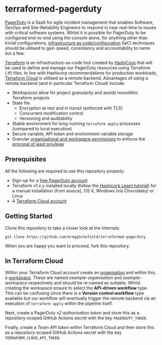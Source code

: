 # terraformed-pagerduty

[PagerDuty](https://www.pagerduty.com/) is a SaaS for agile incident management that enables Software, DevOps and
Site-Reliability Engineers to respond in near real-time to issues with critical software systems. Whilst it is possible
for PagerDuty to be configured end-to-end using the console alone, for anything other than trivial configurations,
[infrastructure as code/configuration](https://en.wikipedia.org/wiki/Infrastructure_as_code) (IaC) techniques should be
utilised to gain speed, consistency and accountability to name but a few.

[Terraform](https://www.terraform.io/) is an infrastructure-as-code tool created by
[HashiCorp](https://www.hashicorp.com/) that will be used to define and manage our PagerDuty resources using Terraform
(.tf) files. In line with Hashicorp recommendations for production workloads,
[Terraform Cloud](https://cloud.hashicorp.com/products/terraform) is utilised as a remote backend. Advantages of using
a remote backend (and in particular Terraform Cloud) include:

* _Workspaces_ allow for project granularity and avoids monolithic Terraform projects
* State file
  * Encryption at rest and in transit (enforced with TLS)
  * Concurrent modification control
  * Versioning and auditability
* Stable environment for long-running `terraform apply` processes (compared to local execution)
* Secure variable, API token and environment variable storage
* Granular [organisational and workspace permissions](https://www.terraform.io/cloud-docs/workspaces/settings/access) to 
  enforce the [principal of least privilege](https://en.wikipedia.org/wiki/Principle_of_least_privilege)


## Prerequisites

All the following are required to use this repository properly:

- Sign-up for a [free PagerDuty account](https://www.pagerduty.com/sign-up-free/)
- Terraform v1.x.y installed locally (follow the
  [Hashicorp Learn tutorial](https://learn.hashicorp.com/tutorials/terraform/install-cli)) for a manual installation
  (from source), OS X, Windows (via Chocolatey) or Linux
- A [Terraform Cloud account](https://app.terraform.io/signup/account)

## Getting Started

Clone this repository to take a closer look at the internals:

```shell
git clone https://github.com/GreggSchofield/terraformed-pagerduty
```

When you are happy you want to proceed, fork this repository.

## In Terraform Cloud

Within your Terraform Cloud account create an
[organisation](https://www.terraform.io/cloud-docs/users-teams-organizations/organizations) and within this, a
[workspace](https://www.terraform.io/language/state/workspaces). These are named _example-organisation_ and
_example-workspace_ respectively and should be re-named as suitable. Whilst creating the workspace ensure to select the
**API-driven workflow** type. This can be confusing since there is a **Version control workflow** type available but our
workflow will eventually trigger the remote backend via an execution of `terraform apply` within the pipeline itself.

Next, create a PagerDuty _v2 authorisation token_ and store this as a repository-scoped GitHub Actions secret with the
key `PAGERDUTY_TOKEN`.

Finally, create a _Team API token_ within Terraform Cloud and then store this as a repository-scoped GitHub Actions
secret with the key `TERRAFORM_CLOUD_API_TOKEN`.

